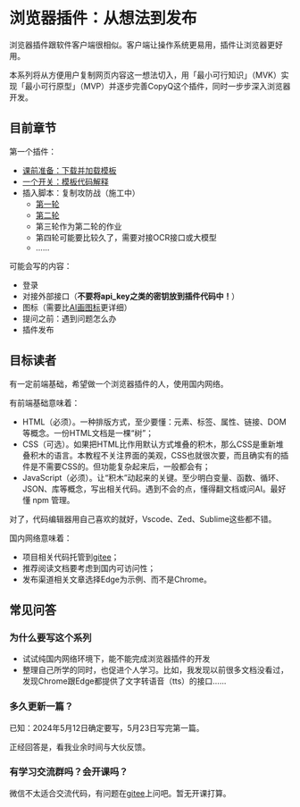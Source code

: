 # 浏览器插件：从想法到发布

浏览器插件跟软件客户端很相似。客户端让操作系统更易用，插件让浏览器更好用。

本系列将从方便用户复制网页内容这一想法切入，用「最小可行知识」（MVK）实现「最小可行原型」（MVP）并逐步完善CopyQ这个插件，同时一步步深入浏览器开发。

## 目前章节

第一个插件：

- [课前准备：下载并加载模板](./copy/environment)
- [一个开关：模板代码解释](./copy/template)
- 插入脚本：复制攻防战（施工中）
  - [第一轮](./copy/version1)
  - [第二轮](./copy/version2)
  - 第三轮作为第二轮的作业
  - 第四轮可能要比较久了，需要对接OCR接口或大模型
  - ……

可能会写的内容：

- 登录
- 对接外部接口（**不要将api_key之类的密钥放到插件代码中！**）
- 图标（需要比[AI画图标](/AI/use/svg/index.md)更详细）
- 提问之前：遇到问题怎么办
- 插件发布

## 目标读者

有一定前端基础，希望做一个浏览器插件的人，使用国内网络。

有前端基础意味着：

- HTML（必须）。一种排版方式，至少要懂：元素、标签、属性、链接、DOM等概念。一份HTML文档是一棵“树”；
- CSS（可选）。如果把HTML比作用默认方式堆叠的积木，那么CSS是重新堆叠积木的语言。本教程不关注界面的美观，CSS也就很次要，而且确实有的插件是不需要CSS的。但功能复杂起来后，一般都会有；
- JavaScript（必须）。让“积木”动起来的关键。至少明白变量、函数、循环、JSON、库等概念，写出相关代码。遇到不会的点，懂得翻文档或问AI。最好懂 npm 管理。

对了，代码编辑器用自己喜欢的就好，Vscode、Zed、Sublime这些都不错。

国内网络意味着：

- 项目相关代码托管到[gitee](https://gitee.com/jianqiu_huang/copyq)；
- 推荐阅读文档要考虑到国内可访问性；
- 发布渠道相关文章选择Edge为示例、而不是Chrome。

## 常见问答

### 为什么要写这个系列

- 试试纯国内网络环境下，能不能完成浏览器插件的开发
- 整理自己所学的同时，也促进个人学习。比如，我发现以前很多文档没看过，发现Chrome跟Edge都提供了文字转语音（tts）的接口……

### 多久更新一篇？

已知：2024年5月12日确定要写，5月23日写完第一篇。

正经回答是，看我业余时间与大伙反馈。

### 有学习交流群吗？会开课吗？

微信不太适合交流代码，有问题在[gitee](https://gitee.com/jianqiu_huang/copyq/issues)上问吧。暂无开课打算。

